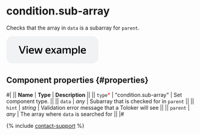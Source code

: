 # condition.sub-array

Checks that the array in `data` is a subarray for `parent`.

[![View example in the sandbox](../_images/buttons/view-example.svg)](https://ya.cc/t/hKrpY1DO3xEBoC)

## Component properties {#properties}

#|
|| **Name** | **Type** | **Description** ||
|| `type`<span style="color: red">\*</span> | "condition.sub-array" | Set component type. ||
|| `data` | _any_ | Subarray that is checked for in `parent` ||
|| `hint` | _string_ | Validation error message that a Toloker will see ||
|| `parent` | _any_ | The array where `data` is searched for ||
|#

{% include [contact-support](../_includes/contact-support.md) %}
